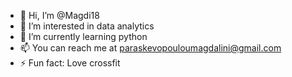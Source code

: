 - 👋 Hi, I’m @Magdi18
- 👀 I’m interested in data analytics
- 🌱 I’m currently learning python 
- 📫 You can reach me at paraskevopouloumagdalini@gmail.com
- ⚡ Fun fact: Love crossfit

<!---
Magdi18/Magdi18 is a ✨ special ✨ repository because its `README.md` (this file) appears on your GitHub profile.
You can click the Preview link to take a look at your changes.
--->
